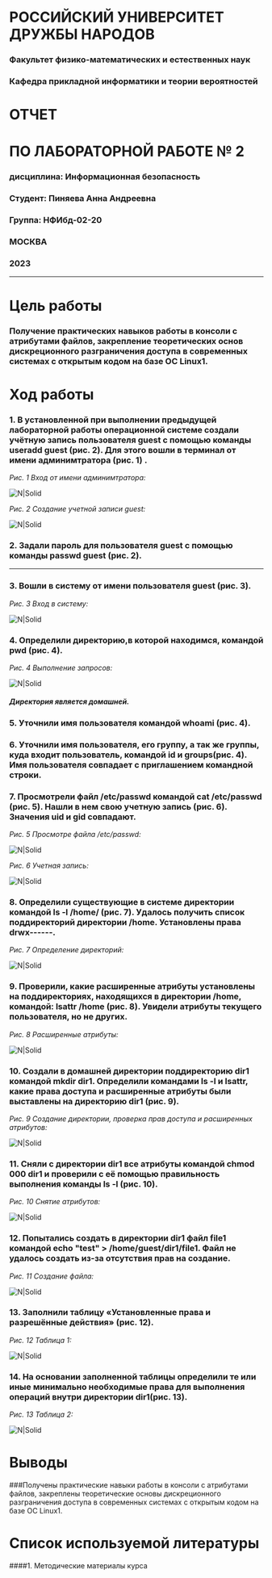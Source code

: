 # РОССИЙСКИЙ УНИВЕРСИТЕТ ДРУЖБЫ НАРОДОВ
### Факультет физико-математических и естественных наук
### Кафедра прикладной информатики и теории вероятностей


# ОТЧЕТ
# ПО ЛАБОРАТОРНОЙ РАБОТЕ  № 2
### дисциплина: Информационная безопасность


### Студент: Пиняева Анна Андреевна
### Группа: НФИбд-02-20

### МОСКВА
### 2023 
---

# Цель работы

### Получение практических навыков работы в консоли с атрибутами файлов, закрепление теоретических основ дискреционного разграничения доступа в современных системах с открытым кодом на базе ОС Linux1.


# Ход работы

### 1. В установленной при выполнении предыдущей лабораторной работы операционной системе создали учётную запись пользователя guest с помощью команды useradd guest (рис. 2). Для этого вошли в терминал от имени админимтратора (рис. 1) . 

*Рис. 1 Вход от имени админимтратора:*

![N|Solid](https://sun9-72.userapi.com/impg/ewp7Ia6gMR-G1jyLVLF9K8tpKZvggfXIdXTruw/vUaGdn1dvmA.jpg?size=2160x518&quality=95&sign=76132df89ff364204159b137b3660c7a&type=album)

*Рис. 2 Создание учетной записи guest:*

![N|Solid](https://sun9-43.userapi.com/impg/L5hDtAAXhE57TI2oemk028kR8dtiwPPoR-9b6A/R6s2qLQV3Mw.jpg?size=2160x518&quality=95&sign=ac134ba3658e2bb6ed84626007fa3c22&type=album)

### 2. Задали пароль для пользователя guest с помощью команды passwd guest (рис. 2). 
---
### 3. Вошли в систему от имени пользователя guest (рис. 3). 
*Рис. 3 Вход в систему:*

![N|Solid](https://sun9-39.userapi.com/impg/_a1-waYX2_x__oC_fT1FVZFBCCpJDOAoWZlfPQ/U_PFkOfSAyo.jpg?size=2160x518&quality=95&sign=da6b31ff5e6b1d9291da9dcbee700674&type=album)

### 4. Определили директорию,в которой находимся, командой pwd (рис. 4). 

*Рис. 4 Выполнение запросов:*

![N|Solid](https://sun9-57.userapi.com/impg/3QiwOLcrxvDLy44grnIJNYHAnma8Ly_1J_aixQ/3yzGQErGSn0.jpg?size=2560x1600&quality=95&sign=7107d2f1e725a284abdaecd77fe1e2b2&type=album)

##### Директория является домашней. 

### 5. Уточнили имя пользователя командой whoami (рис. 4). 

### 6. Уточнили имя пользователя, его группу, а так же группы, куда входит пользователь, командой id и groups(рис. 4). Имя пользователя совпадает с приглашением командной строки. 

### 7. Просмотрели файл /etc/passwd командой cat /etc/passwd (рис. 5). Нашли в нем свою учетную запись (рис. 6). Значения uid и gid совпадают. 
 
*Рис. 5 Просмотре файла /etc/passwd:*

![N|Solid](https://sun9-23.userapi.com/impg/O6uhpxEmTR8IySfkOA5TA-BSwbkfIIrTbkE7fA/fvXhGA-P9SU.jpg?size=1910x1442&quality=95&sign=30bec25ac68e7c0305d0110120af993d&type=album)

*Рис. 6 Учетная запись:*

![N|Solid](https://sun9-79.userapi.com/impg/u5rk3v7NOlyRHe_tNVFRGXVZdl_7g3zX6U5gJg/6xNYtUraqCU.jpg?size=1910x120&quality=95&sign=68a618c2473a6f6de9d7b5028b7287cb&type=album)

### 8. Определили существующие в системе директории командой ls -l /home/ (рис. 7). Удалось получить список поддиректорий директории /home. Установлены права drwx------.
*Рис. 7 Определение директорий:*

![N|Solid](https://sun9-22.userapi.com/impg/uHrA4HaWlC63TM675IPzhgDqw7twvi6y_UhfOg/l4PNmVsJzc4.jpg?size=1910x214&quality=95&sign=745514015e88d4470d5ef58c6c3a183b&type=album)

### 9. Проверили, какие расширенные атрибуты установлены на поддиректориях, находящихся в директории /home, командой: lsattr /home (рис. 8). Увидели атрибуты текущего пользователя, но не других. 

*Рис. 8 Расширенные атрибуты:*

![N|Solid](https://sun9-53.userapi.com/impg/FQXSeV1KxgGHihrg5CpxbkBXxiWXUv0fzVxEoA/A3wrgxP0H3k.jpg?size=1910x214&quality=95&sign=112c319130910d798dd874d1073a40fc&type=album)


### 10. Создали в домашней директории поддиректорию dir1 командой mkdir dir1. Определили командами ls -l и lsattr, какие права доступа и расширенные атрибуты были выставлены на директорию dir1 (рис. 9). 

*Рис. 9 Создание директории, проверка прав доступа и расширенных атрибутов:*

![N|Solid](https://sun9-31.userapi.com/impg/3iQSt9K_CO6_bwvKOjiibWyrkS8L8FhDh6SP2g/GVGWYPlMsiQ.jpg?size=1910x1130&quality=95&sign=0bb4f2fcb118bb0e512142bf3e3da115&type=album)

### 11. Сняли с директории dir1 все атрибуты командой chmod 000 dir1 и проверили с её помощью правильность выполнения команды ls -l (рис. 10). 
*Рис. 10 Снятие атрибутов:*

![N|Solid](https://sun9-57.userapi.com/impg/H67SvY5y4Kd4z6MgmK4f0--CwrDwdiieRMNMvg/A-lnKRoEWCw.jpg?size=1910x642&quality=95&sign=2c3f61ea9bb35789c1cf59346adfc379&type=album)

### 12. Попытались создать в директории dir1 файл file1 командой echo "test" > /home/guest/dir1/file1. Файл не удалось создать из-за отсутствия прав на создание. 
*Рис. 11 Создание файла:*

![N|Solid](https://sun9-71.userapi.com/impg/n84vGr-FPrO4yV-JrX3SJj40EUjLgAXWrJ5-PQ/pNV6YpwIkLs.jpg?size=1910x240&quality=95&sign=ce365174739c260ac1aaa57d132ba183&type=album)

### 13. Заполнили таблицу «Установленные права и разрешённые действия» (рис. 12). 
*Рис. 12 Таблица 1:*

![N|Solid](https://sun9-68.userapi.com/impg/NJbfs3Bupc-lS8BWlK7VdswxGWZuShuttu6Sdg/96TIu5_7-LE.jpg?size=1550x572&quality=95&sign=47a44d4da715881066c60a72ee739128&type=album)

### 14.  На основании заполненной таблицы определили те или иные минимально необходимые права для выполнения операций внутри директории dir1(рис. 13). 
*Рис. 13 Таблица 2:*

![N|Solid](https://sun9-25.userapi.com/impg/v50M7XKpbthFHj6PYoWaSRjXXn1t54jFDAa4eg/GHTeT9b4K6U.jpg?size=1550x572&quality=95&sign=41f441f7d7d5238d5bcfa17ac63adf47&type=album)



# Выводы

###Получены практические навыки работы в консоли с атрибутами файлов, закреплены теоретические основы дискреционного разграничения доступа в современных системах с открытым кодом на базе ОС Linux1.

# Список используемой литературы

####1. Методические материалы курса